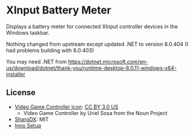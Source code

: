 ﻿# XInput Battery Meter

Displays a battery meter for connected XInput controller devices in the Windows taskbar.

Nothing changed from upstream except updated .NET to version 8.0.404 (I had problems building with 8.0.403)

You may need .NET from https://dotnet.microsoft.com/en-us/download/dotnet/thank-you/runtime-desktop-8.0.11-windows-x64-installer

## License

- [Video Game Controller icon](https://thenounproject.com/term/video-game-controller/8357/): [CC BY 3.0 US](https://creativecommons.org/licenses/by/3.0/us/)
  - Video Game Controller by Uriel Sosa from the Noun Project
- [SharpDX](http://sharpdx.org/License.txt): MIT
- [Inno Setup](https://jrsoftware.org/files/is/license.txt)
